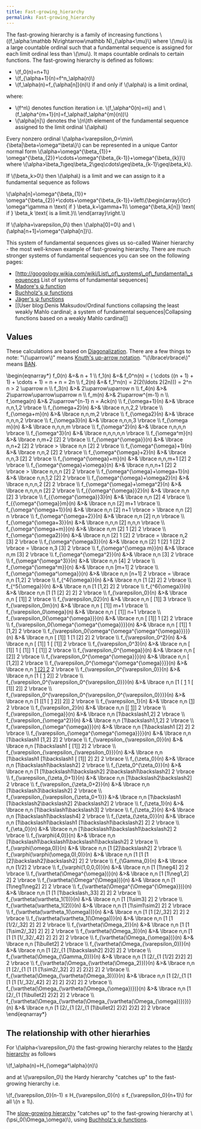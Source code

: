 ```yaml
---
title: Fast-growing_hierarchy
permalink: Fast-growing_hierarchy
---
```


The fast-growing hierarchy is a family of increasing functions \\((f\_\\alpha:\\mathbb N\\rightarrow\\mathbb N)\_{\\alpha<\\mu}\\) where \\(\\mu\\) is a large countable ordinal such that a fundamental sequence is assigned for each limit ordinal less than \\(\\mu\\). It maps countable ordinals to certain functions.
The fast-growing hierarchy is defined as follows:

-   \\(f\_0(n)=n+1\\)
-   \\(f\_{\\alpha+1}(n)=f^n\_\\alpha(n)\\)
-   \\(f\_\\alpha(n)=f\_{\\alpha[n]}(n)\\) if and only if \\(\\alpha\\) is a limit ordinal,

where:

-   \\(f^n\\) denotes function iteration i.e. \\(f\_\\alpha^0(n)=n\\) and \\(f\_\\alpha^{m+1}(n)=f\_\\alpha(f\_\\alpha^{m}(n))\\)
-   \\(\\alpha[n]\\) denotes the \\(n\\)th element of the fundamental sequence assigned to the limit ordinal \\(\\alpha\\)

Every nonzero ordinal \\(\\alpha<\\varepsilon\_0=\\min\\{\\beta|\\beta=\\omega^\\beta\\}\\) can be represented in a unique Cantor normal form \\(\\alpha=\\omega^{\\beta\_{1}}+ \\omega^{\\beta\_{2}}+\\cdots+\\omega^{\\beta\_{k-1}}+\\omega^{\\beta\_{k}}\\) where \\(\\alpha>\\beta\_1\\geq\\beta\_2\\geq\\cdots\\geq\\beta\_{k-1}\\geq\\beta\_k\\).

If \\(\\beta\_k>0\\) then \\(\\alpha\\) is a limit and we can assign to it a fundamental sequence as follows

\\(\\alpha[n]=\\omega^{\\beta\_{1}}+ \\omega^{\\beta\_{2}}+\\cdots+\\omega^{\\beta\_{k-1}}+\\left\\{\\begin{array}{lcr} \\omega^\\gamma n \\text{ if } \\beta\_k=\\gamma+1\\\\ \\omega^{\\beta\_k[n]} \\text{ if } \\beta\_k \\text{ is a limit.}\\\\ \\end{array}\\right.\\)


If \\(\\alpha=\\varepsilon\_0\\) then \\(\\alpha[0]=0\\) and \\(\\alpha[n+1]=\\omega^{\\alpha[n]}\\).

This system of fundamental sequences gives us so-called Wainer hierarchy - the most well-known example of fast-growing hierarchy. There are much stronger systems of fundamental sequences you can see on the following pages:
-   [http://googology.wikia.com/wiki/List\_of\_systems\_of\_fundamental\_sequences List of systems of fundamental sequences]
-   [Madore's ψ function](Madore's_ψ_function "Madore's ψ function")
-   [Buchholz's ψ functions](Buchholz's_ψ_functions "Buchholz's ψ functions")
-   [Jäger's ψ functions](Jäger's_collapsing_functions_and_ρ-inaccessible_ordinals "Jäger's collapsing functions and ρ-inaccessible ordinals")
-   [[User blog:Denis Maksudov/Ordinal functions collapsing the least weakly Mahlo cardinal; a system of fundamental sequences‏‎|Collapsing functions based on a weakly Mahlo cardinal]]

## Values
These calculations are based on [Diagonalization](Diagonalization "Diagonalization").
There are a few things to note:
"\\(\\uparrow\\)" means [Knuth's up-arrow notation](Knuth's_up-arrow_notation "Knuth's up-arrow notation").
"\\(\\lbrace\\rbrace\\)" means [BAN](Bird's_array_notation "Bird's array notation").

\\begin{eqnarray*}
f\_0(n) &=& n + 1 \\\\
f\_1(n) &=& f\_0^n(n) = ( \\cdots ((n + 1) + 1) + \\cdots + 1) = n + n = 2n \\\\
f\_2(n) &=& f\_1^n(n) = 2(2(\\ldots 2(2n))) = 2^n n > 2 \\uparrow n \\\\
f\_3(n) &>& 2\\uparrow\\uparrow n \\\\
f\_4(n) &>& 2\\uparrow\\uparrow\\uparrow n \\\\
f\_m(n) &>& 2\\uparrow^{m-1} n \\\\
f\_\\omega(n) &>& 2\\uparrow^{n-1} n = Ack(n) \\\\
f\_{\\omega+1}(n) &>& \\lbrace n,n,1,2 \\rbrace \\\\
f\_{\\omega+2}(n) &>& \\lbrace n,n,2,2 \\rbrace \\\\
f\_{\\omega+m}(n) &>& \\lbrace n,n,m,2 \\rbrace \\\\
f\_{\\omega2}(n) &>& \\lbrace n,n,n,2 \\rbrace \\\\
f\_{\\omega3}(n) &>& \\lbrace n,n,n,3 \\rbrace \\\\
f\_{\\omega m}(n) &>& \\lbrace n,n,n,m \\rbrace \\\\
f\_{\\omega^2}(n) &>& \\lbrace n,n,n,n \\rbrace \\\\
f\_{\\omega^3}(n) &>& \\lbrace n,n,n,n,n \\rbrace \\\\
f\_{\\omega^m}(n) &>& \\lbrace n,m+2 [2] 2 \\rbrace \\\\
f\_{\\omega^{\\omega}}(n) &>& \\lbrace n,n+2 [2] 2 \\rbrace > \\lbrace n,n [2] 2 \\rbrace \\\\
f\_{\\omega^{\\omega}+1}(n) &>& \\lbrace n,n,2 [2] 2 \\rbrace \\\\
f\_{\\omega^{\\omega}+2}(n) &>& \\lbrace n,n,3 [2] 2 \\rbrace \\\\
f\_{\\omega^{\\omega}+m}(n) &>& \\lbrace n,n,m+1 [2] 2 \\rbrace \\\\
f\_{\\omega^{\\omega}+\\omega}(n) &>& \\lbrace n,n,n+1 [2] 2 \\rbrace > \\lbrace n,n,n [2] 2 \\rbrace \\\\
f\_{\\omega^{\\omega}+\\omega+1}(n) &>& \\lbrace n,n,1,2 [2] 2 \\rbrace \\\\
f\_{\\omega^{\\omega}+\\omega2}(n) &>& \\lbrace n,n,n,2 [2] 2 \\rbrace \\\\
f\_{\\omega^{\\omega}+\\omega^2}(n) &>& \\lbrace n,n,n,n [2] 2 \\rbrace \\\\
f\_{{\\omega^{\\omega}}2}(n) &>& \\lbrace n,n [2] 3 \\rbrace \\\\
f\_{{\\omega^{\\omega}}3}(n) &>& \\lbrace n,n [2] 4 \\rbrace \\\\
f\_{{\\omega^{\\omega}}m}(n) &>& \\lbrace n,n [2] m+1 \\rbrace \\\\
f\_{\\omega^{\\omega+1}}(n) &>& \\lbrace n,n [2] n+1 \\rbrace > \\lbrace n,n [2] n \\rbrace \\\\
f\_{\\omega^{\\omega+2}}(n) &>& \\lbrace n,n [2] n,n \\rbrace \\\\
f\_{\\omega^{\\omega+3}}(n) &>& \\lbrace n,n,n [2] n,n,n \\rbrace \\\\
f\_{\\omega^{\\omega+m}}(n) &>& \\lbrace n,m [2] 1 [2] 2 \\rbrace \\\\
f\_{\\omega^{\\omega2}}(n) &>& \\lbrace n,n [2] 1 [2] 2 \\rbrace = \\lbrace n,2 [3] 2 \\rbrace \\\\
f\_{\\omega^{\\omega3}}(n) &>& \\lbrace n,n [2] 1 [2] 1 [2] 2 \\rbrace = \\lbrace n,3 [3] 2 \\rbrace \\\\
f\_{\\omega^{\\omega m}}(n) &>& \\lbrace n,m [3] 2 \\rbrace \\\\
f\_{\\omega^{\\omega^2}}(n) &>& \\lbrace n,n [3] 2 \\rbrace \\\\
f\_{\\omega^{\\omega^3}}(n) &>& \\lbrace n,n [4] 2 \\rbrace \\\\
f\_{\\omega^{\\omega^m}}(n) &>& \\lbrace n,n [m+1] 2 \\rbrace \\\\
f\_{\\omega^{\\omega^\\omega}}(n) &>& \\lbrace n,n [n+1] 2 \\rbrace = \\lbrace n,n [1,2] 2 \\rbrace \\\\
f\_{^4{\\omega}}(n) &>& \\lbrace n,n [1 [2] 2] 2 \\rbrace \\\\
f\_{^5{\\omega}}(n) &>& \\lbrace n,n [1 [1,2] 2] 2 \\rbrace \\\\
f\_{^6{\\omega}}(n) &>& \\lbrace n,n [1 [1 [2] 2] 2] 2 \\rbrace \\\\
f\_{\\varepsilon\_0}(n) &>& \\lbrace n,n [ [1]] 2 \\rbrace \\\\
f\_{\\varepsilon\_02}(n) &>& \\lbrace n,n [ [1]] 3 \\rbrace \\\\
f\_{\\varepsilon\_0m}(n) &>& \\lbrace n,n [ [1]] m+1 \\rbrace \\\\
f\_{\\varepsilon\_0\\omega}(n) &>& \\lbrace n,n [ [1]] n+1 \\rbrace \\\\
f\_{\\varepsilon\_0{\\omega^{\\omega}}}(n) &>& \\lbrace n,n [ [1]] 1 [2] 2 \\rbrace \\\\
f\_{\\varepsilon\_0{\\omega^{\\omega^{\\omega}}}}(n) &>& \\lbrace n,n [ [1]] 1 [1,2] 2 \\rbrace \\\\
f\_{\\varepsilon\_0{\\omega^{\\omega^{\\omega^{\\omega}}}}}(n) &>& \\lbrace n,n [ [1]] 1 [1 [2] 2] 2 \\rbrace \\\\
f\_{\\varepsilon\_0^2}(n) &>& \\lbrace n,n [ [1]] 1 [ [1]] 2 \\rbrace \\\\
f\_{\\varepsilon\_0^3}(n) &>& \\lbrace n,n [ [1]] 1 [ [1]] 1 [ [1]] 2 \\rbrace \\\\
f\_{\\varepsilon\_0^{\\omega}}(n) &>& \\lbrace n,n [ [2]] 2 \\rbrace \\\\
f\_{\\varepsilon\_0^{\\omega^{\\omega}}}(n) &>& \\lbrace n,n [ [1,2]] 2 \\rbrace \\\\
f\_{\\varepsilon\_0^{\\omega^{\\omega^{\\omega}}}}(n) &>& \\lbrace n,n [1 [2] 2](1_[2]_2 "1 [2] 2") 2 \\rbrace \\\\
f\_{\\varepsilon\_0^{\\varepsilon\_0}}(n) &>& \\lbrace n,n [1 [ [1](1_[_[1 "1 [ [1") 2]] 2 \\rbrace \\\\
f\_{\\varepsilon\_0^{\\varepsilon\_0^{\\varepsilon\_0}}}(n) &>& \\lbrace n,n [1 [ [1](1_[_[1 "1 [ [1") 1 [ [1]] 2]] 2 \\rbrace \\\\
f\_{\\varepsilon\_0^{\\varepsilon\_0^{\\varepsilon\_0^{\\varepsilon\_0}}}}(n) &>& \\lbrace n,n [1 [[1 [ [1](1_[[1_[_[1 "1 [[1 [ [1") 2]] 2]] 2 \\rbrace \\\\
f\_{\\varepsilon\_1}(n) &>& \\lbrace n,n [[1]([1 "[1")] 2 \\rbrace \\\\
f\_{\\varepsilon\_2}(n) &>& \\lbrace n,n [[ [1]([_[1 "[ [1")]] 2 \\rbrace \\\\
f\_{\\varepsilon\_{\\omega}}(n) &>& \\lbrace n,n [1\\backslash1,2] 2 \\rbrace \\\\
f\_{\\varepsilon\_{\\omega^2}}(n) &>& \\lbrace n,n [1\\backslash1,1,2] 2 \\rbrace \\\\
f\_{\\varepsilon\_{\\omega^{\\omega}}}(n) &>& \\lbrace n,n [1\\backslash1 [2] 2] 2 \\rbrace \\\\
f\_{\\varepsilon\_{\\omega^{\\omega^{\\omega}}}}(n) &>& \\lbrace n,n [1\\backslash1 [1,2] 2] 2 \\rbrace \\\\
f\_{\\varepsilon\_{\\varepsilon\_0}}(n) &>& \\lbrace n,n [1\\backslash1 [ [1]] 2] 2 \\rbrace \\\\
f\_{\\varepsilon\_{\\varepsilon\_{\\varepsilon\_0}}}(n) &>& \\lbrace n,n [1\\backslash1 [1\\backslash1 [ [1]] 2] 2] 2 \\rbrace \\\\
f\_{\\zeta\_0}(n) &>& \\lbrace n,n [1\\backslash1\\backslash2] 2 \\rbrace \\\\
f\_{\\zeta\_0^{\\zeta\_0}}(n) &>& \\lbrace n,n [1 [1\\backslash1\\backslash2] 2\\backslash1\\backslash2] 2 \\rbrace \\\\
f\_{\\varepsilon\_{\\zeta\_0+1}}(n) &>& \\lbrace n,n [1\\backslash2\\backslash2] 2 \\rbrace \\\\
f\_{\\varepsilon\_{\\zeta\_0+2}}(n) &>& \\lbrace n,n [1\\backslash3\\backslash2] 2 \\rbrace \\\\
f\_{\\varepsilon\_{\\varepsilon\_{\\zeta\_0+1}}} &>& \\lbrace n,n [1\\backslash1 [1\\backslash2\\backslash2] 2\\backslash2] 2 \\rbrace \\\\
f\_{\\zeta\_1}(n) &>& \\lbrace n,n [1\\backslash1\\backslash3] 2 \\rbrace \\\\
f\_{\\zeta\_2}(n) &>& \\lbrace n,n [1\\backslash1\\backslash4] 2 \\rbrace \\\\
f\_{\\zeta\_{\\zeta\_0}}(n) &>& \\lbrace n,n [1\\backslash1\\backslash1 [1\\backslash1\\backslash2] 2] 2 \\rbrace \\\\
f\_{\\eta\_0}(n) &>& \\lbrace n,n [1\\backslash1\\backslash1\\backslash2] 2 \\rbrace \\\\
f\_{\\varphi(4,0)}(n) &>& \\lbrace n,n [1\\backslash1\\backslash1\\backslash1\\backslash2] 2 \\rbrace \\\\
f\_{\\varphi(\\omega,0)}(n) &>& \\lbrace n,n [1 [2]\\backslash2] 2 \\rbrace \\\\
f\_{\\varphi(\\varphi(\\omega,0),0)}(n) &>& \\lbrace n,n [1 [1 [1 [2]\\backslash2]\\backslash2] 2] 2 \\rbrace \\\\
f\_{\\Gamma\_0}(n) &>& \\lbrace n,n [1/2] 2 \\rbrace \\\\
f\_{\\varphi(1,0,0,0)}(n) &>& \\lbrace n,n [1 [1\\neg4] 2] 2 \\rbrace \\\\
f\_{\\vartheta(\\Omega^{\\omega})}(n) &>& \\lbrace n,n [1 [1\\neg1,2] 2] 2 \\rbrace \\\\
f\_{\\vartheta(\\Omega^{\\Omega})}(n) &>& \\lbrace n,n [1 [1\\neg1\\neg2] 2] 2 \\rbrace \\\\
f\_{\\vartheta(\\Omega^{\\Omega^{\\Omega}})}(n) &>& \\lbrace n,n [1 [1 [1\\backslash\_33] 2] 2] 2 \\rbrace \\\\
f\_{\\vartheta(\\vartheta\_1(1))}(n) &>& \\lbrace n,n [1 [1\\sim3] 2] 2 \\rbrace \\\\
f\_{\\vartheta(\\vartheta\_1(2))}(n) &>& \\lbrace n,n [1 [1\\sim1\\sim2] 2] 2 \\rbrace \\\\
f\_{\\vartheta(\\vartheta\_1(\\omega))}(n) &>& \\lbrace n,n [1 [1 [2/\_32] 2] 2] 2 \\rbrace \\\\
f\_{\\vartheta(\\vartheta\_1(\\Omega))}(n) &>& \\lbrace n,n [1 [1 [1/2/\_32] 2] 2] 2 \\rbrace \\\\
f\_{\\vartheta(\\Omega\_2)}(n) &>& \\lbrace n,n [1 [1 [1\\sim2/\_32] 2] 2] 2 \\rbrace \\\\
f\_{\\vartheta(\\Omega\_3)}(n) &>& \\lbrace n,n [1 [1 [1 [1/\_32/\_42] 2] 2] 2] 2 \\rbrace \\\\
f\_{\\vartheta(\\Omega\_{\\omega})}(n) &>& \\lbrace n,n [1\\bullet2] 2 \\rbrace \\\\
f\_{\\vartheta(\\Omega\_{\\varepsilon\_0})}(n) &>& \\lbrace n,n [1 [2/\_{1 [1\\backslash2] 2}2] 2] 2 \\rbrace \\\\
f\_{\\vartheta(\\Omega\_{\\Gamma\_0})}(n) &>& \\lbrace n,n [1 [2/\_{1 [1/2] 2}2] 2] 2 \\rbrace \\\\
f\_{\\vartheta(\\Omega\_{\\vartheta(\\Omega\_2)})}(n) &>& \\lbrace n,n [1 [2/\_{1 [1 [1 [1\\sim2/\_32] 2] 2] 2}2] 2] 2 \\rbrace \\\\
f\_{\\vartheta(\\Omega\_{\\vartheta(\\Omega\_3)})}(n) &>& \\lbrace n,n [1 [2/\_{1 [1 [1 [1 [1/\_32/\_42] 2] 2] 2] 2}2] 2] 2 \\rbrace \\\\
f\_{\\vartheta(\\Omega\_{\\vartheta(\\Omega\_{\\omega})})}(n) &>& \\lbrace n,n [1 [2/\_{1 [1\\bullet2] 2}2] 2] 2 \\rbrace \\\\
f\_{\\vartheta(\\Omega\_{\\vartheta(\\Omega\_{\\vartheta(\\Omega\_{\\omega})})})}(n) &>& \\lbrace n,n [1 [2/\_{1 [2/\_{1 [1\\bullet2] 2}2] 2}2] 2] 2 \\rbrace \\end{eqnarray*}

## The relationship with other hierarhies

For \\(\\alpha<\\varepsilon\_0\\) the fast-growing hierarchy relates to the [Hardy hierarchy](Hardy_hierarchy "Hardy hierarchy") as follows

\\(f\_\\alpha(n)=H\_{\\omega^\\alpha}(n)\\)

and at \\(\\varepsilon\_0\\) the Hardy hierarchy "catches up" to the fast-growing hierarchy i.e.

\\(f\_{\\varepsilon\_0}(n-1) ≤ H\_{\\varepsilon\_0}(n) ≤ f\_{\\varepsilon\_0}(n+1)\\) for all \\(n ≥ 1\\).

The [slow-growing hierarchy](Slow-growing_hierarchy "Slow-growing hierarchy") "catches up" to the fast-growing hierarchy at \\(\\psi\_0(\\Omega\_\\omega)\\), using [Buchholz's ψ functions](Buchholz's_ψ_functions "Buchholz's ψ functions").